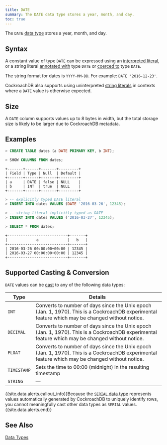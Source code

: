 ```yaml
---
title: DATE
summary: The DATE data type stores a year, month, and day.
toc: true
---
```


The `DATE` [data type](data-types.html) stores a year, month, and day.


## Syntax

A constant value of type `DATE` can be expressed using an
[interpreted literal](sql-constants.html#interpreted-literals), or a
string literal
[annotated with](scalar-expressions.html#explicitly-typed-expressions)
type `DATE` or
[coerced to](scalar-expressions.html#explicit-type-coercions) type
`DATE`.

The string format for dates is `YYYY-MM-DD`. For example: `DATE '2016-12-23'`.

CockroachDB also supports using uninterpreted
[string literals](sql-constants.html#string-literals) in contexts
where a `DATE` value is otherwise expected.

## Size

A `DATE` column supports values up to 8 bytes in width, but the total storage size is likely to be larger due to CockroachDB metadata.

## Examples

~~~ sql
> CREATE TABLE dates (a DATE PRIMARY KEY, b INT);

> SHOW COLUMNS FROM dates;
~~~
~~~
+-------+------+-------+---------+
| Field | Type | Null  | Default |
+-------+------+-------+---------+
| a     | DATE | false | NULL    |
| b     | INT  | true  | NULL    |
+-------+------+-------+---------+
~~~
~~~ sql
> -- explicitly typed DATE literal
> INSERT INTO dates VALUES (DATE '2016-03-26', 12345);

> -- string literal implicitly typed as DATE
> INSERT INTO dates VALUES ('2016-03-27', 12345);

> SELECT * FROM dates;
~~~
~~~
+---------------------------+-------+
|             a             |   b   |
+---------------------------+-------+
| 2016-03-26 00:00:00+00:00 | 12345 |
| 2016-03-27 00:00:00+00:00 | 12345 |
+---------------------------+-------+
~~~

## Supported Casting & Conversion

`DATE` values can be [cast](data-types.html#data-type-conversions-casts) to any of the following data types:

Type | Details
-----|--------
`INT` | Converts to number of days since the Unix epoch (Jan. 1, 1970). This is a CockroachDB experimental feature which may be changed without notice.
`DECIMAL` | Converts to number of days since the Unix epoch (Jan. 1, 1970). This is a CockroachDB experimental feature which may be changed without notice.
`FLOAT` | Converts to number of days since the Unix epoch (Jan. 1, 1970). This is a CockroachDB experimental feature which may be changed without notice.
`TIMESTAMP` | Sets the time to 00:00 (midnight) in the resulting timestamp
`STRING` | ––

{{site.data.alerts.callout_info}}Because the <a href="serial.html"><code>SERIAL</code> data type</a> represents values automatically generated by CockroachDB to uniquely identify rows, you cannot meaningfully cast other data types as <code>SERIAL</code> values.{{site.data.alerts.end}}

## See Also

[Data Types](data-types.html)
